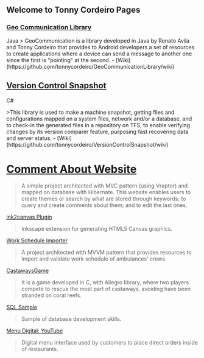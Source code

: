 ## Welcome to Tonny Cordeiro Pages

### [Geo Communication Library](https://github.com/tonnycordeiro/GeoCommunicationLibrary)
<span class="d-inline-block mr-3">
  <span class="repo-language-color" style="background-color: #b07219"></span>
  <span itemprop="programmingLanguage">Java</span>
</span>
> GeoCommunication is a library developed in Java by Renato Avila and Tonny Cordeiro that provides to Android developers a set of resources to create applications where a device can send a message to another one since the first is "pointing" at the second.
- [Wiki](https://github.com/tonnycordeiro/GeoCommunicationLibrary/wiki)

## [Version Control Snapshot](https://github.com/tonnycordeiro/VersionControlSnapshot)
<p class="mb-0 f6 text-gray">
  <span class="d-inline-block mr-3">
    <span class="repo-language-color" style="background-color: #178600"></span>
    <span itemprop="programmingLanguage">C#</span>
  </span>
</p>
>This library is used to make a machine snapshot, getting files and configurations mapped on a system files, network and/or a database, and to check-in the generated files in a repository on TFS, to enable verifying changes by its version comparer feature, purposing fast recovering data and server status.
- [Wiki](https://github.com/tonnycordeiro/VersionControlSnapshot/wiki)

# [Comment About Website](https://github.com/tonnycordeiro/CommentAboutWebsite)
> A simple project architected with MVC pattern (using Vraptor) and mapped on database with Hibernate. This website enables users to create themes or search by what are stored through keywords; to query and create comments about them; and to edit the last ones.

[ink2canvas Plugin](https://github.com/tonnycordeiro/ink2canvas)
> Inkscape extension for generating HTML5 Canvas graphics.

[Work Schedule Importer](https://github.com/tonnycordeiro/WorkScheduleImporter)
> A project architected with MVVM pattern that provides resources to import and validate work schedule of ambulances' crews.

[CastawaysGame](https://github.com/tonnycordeiro/CastawaysGame)
> It is a game developed in C, with Allegro library, where two players compete to rescue the most part of castaways, avoiding have been stranded on coral reefs.

[SQL Sample](https://github.com/tonnycordeiro/SQL_Sample)
> Sample of database development skills.

[Menu Digital: YouTube](https://www.youtube.com/watch?v=pLLDiW5eZvs)
> Digital menu interface used by customers to place direct orders inside of restaurants.


